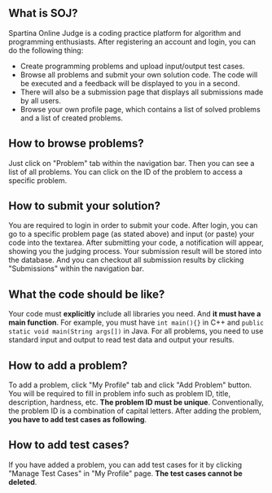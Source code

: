 ## What is SOJ?
Spartina Online Judge is a coding practice platform for algorithm and programming enthusiasts. After registering an account and login, you can do the following thing:

* Create programming problems and upload input/output test cases.
* Browse all problems and submit your own solution code. The code will be executed and a feedback will be displayed to you in a second. 
* There will also be a submission page that displays all submissions made by all users.
* Browse your own profile page, which contains a list of solved problems and a list of created problems.

## How to browse problems?
Just click on "Problem" tab within the navigation bar. Then you can see a list of all problems. You can click on the ID of the problem to access a specific problem.

## How to submit your solution?
You are required to login in order to submit your code. After login, you can go to a specific problem page (as stated above) and input (or paste) your code into the textarea. After submitting your code, a notification will appear, showing you the judging process. Your submission result will be stored into the database. And you can checkout all submission results by clicking "Submissions" within the navigation bar.

## What the code should be like?
Your code must **explicitly** include all libraries you need. And **it must have a main function**. For example, you must have ``int main(){}`` in C++ and ``public static void main(String args[])`` in Java. For all problems, you need to use standard input and output to read test data and output your results.

## How to add a problem?
To add a problem, click "My Profile" tab and click "Add Problem" button. You will be required to fill in problem info such as problem ID, title, description, hardness, etc. **The problem ID must be unique**. Conventionally, the problem ID is a combination of capital letters. After adding the problem, **you have to add test cases as following**.

## How to add test cases?
If you have added a problem, you can add test cases for it by clicking "Manage Test Cases" in "My Profile" page. **The test cases cannot be deleted**.